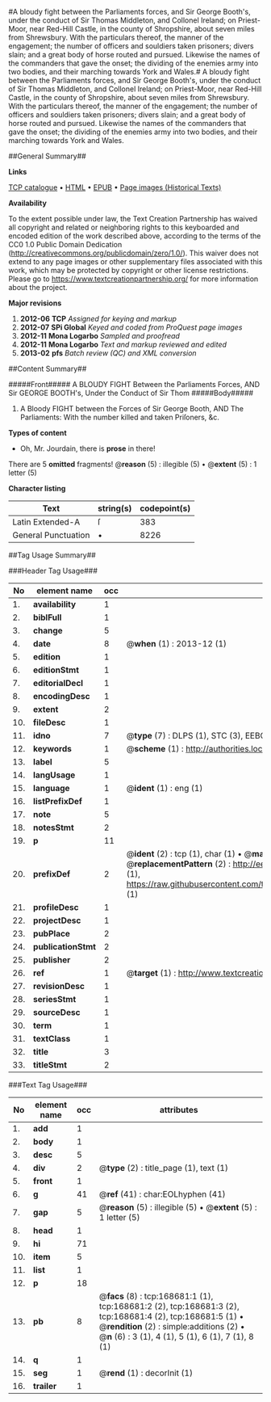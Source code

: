 #A bloudy fight between the Parliaments forces, and Sir George Booth's, under the conduct of Sir Thomas Middleton, and Collonel Ireland; on Priest-Moor, near Red-Hill Castle, in the county of Shropshire, about seven miles from Shrewsbury. With the particulars thereof, the manner of the engagement; the number of officers and souldiers taken prisoners; divers slain; and a great body of horse routed and pursued. Likewise the names of the commanders that gave the onset; the dividing of the enemies army into two bodies, and their marching towards York and Wales.#
A bloudy fight between the Parliaments forces, and Sir George Booth's, under the conduct of Sir Thomas Middleton, and Collonel Ireland; on Priest-Moor, near Red-Hill Castle, in the county of Shropshire, about seven miles from Shrewsbury. With the particulars thereof, the manner of the engagement; the number of officers and souldiers taken prisoners; divers slain; and a great body of horse routed and pursued. Likewise the names of the commanders that gave the onset; the dividing of the enemies army into two bodies, and their marching towards York and Wales.

##General Summary##

**Links**

[TCP catalogue](http://www.ota.ox.ac.uk/tcp/)  • 
[HTML](http://tei.it.ox.ac.uk/tcp/Texts-HTML/free/A76/A76868.html)  • 
[EPUB](http://tei.it.ox.ac.uk/tcp/Texts-EPUB/free/A76/A76868.epub) • 
[Page images (Historical Texts)](https://historicaltexts.jisc.ac.uk/eebo-99866830e)

**Availability**

To the extent possible under law, the Text Creation Partnership has waived all copyright and related or neighboring rights to this keyboarded and encoded edition of the work described above, according to the terms of the CC0 1.0 Public Domain Dedication (http://creativecommons.org/publicdomain/zero/1.0/). This waiver does not extend to any page images or other supplementary files associated with this work, which may be protected by copyright or other license restrictions. Please go to https://www.textcreationpartnership.org/ for more information about the project.

**Major revisions**

1. __2012-06__ __TCP__ *Assigned for keying and markup*
1. __2012-07__ __SPi Global__ *Keyed and coded from ProQuest page images*
1. __2012-11__ __Mona Logarbo__ *Sampled and proofread*
1. __2012-11__ __Mona Logarbo__ *Text and markup reviewed and edited*
1. __2013-02__ __pfs__ *Batch review (QC) and XML conversion*

##Content Summary##

#####Front#####
A BLOUDY FIGHT Between the Parliaments Forces, AND Sir GEORGE BOOTH's, Under the Conduct of Sir Thom
#####Body#####

1. A Bloody FIGHT between the Forces of Sir George Booth, AND The Parliaments: With the number killed and taken Priſoners, &c.

**Types of content**

  * Oh, Mr. Jourdain, there is **prose** in there!

There are 5 **omitted** fragments! 
 @__reason__ (5) : illegible (5)  •  @__extent__ (5) : 1 letter (5)

**Character listing**


|Text|string(s)|codepoint(s)|
|---|---|---|
|Latin Extended-A|ſ|383|
|General Punctuation|•|8226|

##Tag Usage Summary##

###Header Tag Usage###

|No|element name|occ|attributes|
|---|---|---|---|
|1.|__availability__|1||
|2.|__biblFull__|1||
|3.|__change__|5||
|4.|__date__|8| @__when__ (1) : 2013-12 (1)|
|5.|__edition__|1||
|6.|__editionStmt__|1||
|7.|__editorialDecl__|1||
|8.|__encodingDesc__|1||
|9.|__extent__|2||
|10.|__fileDesc__|1||
|11.|__idno__|7| @__type__ (7) : DLPS (1), STC (3), EEBO-CITATION (1), PROQUEST (1), VID (1)|
|12.|__keywords__|1| @__scheme__ (1) : http://authorities.loc.gov/ (1)|
|13.|__label__|5||
|14.|__langUsage__|1||
|15.|__language__|1| @__ident__ (1) : eng (1)|
|16.|__listPrefixDef__|1||
|17.|__note__|5||
|18.|__notesStmt__|2||
|19.|__p__|11||
|20.|__prefixDef__|2| @__ident__ (2) : tcp (1), char (1)  •  @__matchPattern__ (2) : ([0-9\-]+):([0-9IVX]+) (1), (.+) (1)  •  @__replacementPattern__ (2) : http://eebo.chadwyck.com/downloadtiff?vid=$1&page=$2 (1), https://raw.githubusercontent.com/textcreationpartnership/Texts/master/tcpchars.xml#$1 (1)|
|21.|__profileDesc__|1||
|22.|__projectDesc__|1||
|23.|__pubPlace__|2||
|24.|__publicationStmt__|2||
|25.|__publisher__|2||
|26.|__ref__|1| @__target__ (1) : http://www.textcreationpartnership.org/docs/. (1)|
|27.|__revisionDesc__|1||
|28.|__seriesStmt__|1||
|29.|__sourceDesc__|1||
|30.|__term__|1||
|31.|__textClass__|1||
|32.|__title__|3||
|33.|__titleStmt__|2||


###Text Tag Usage###

|No|element name|occ|attributes|
|---|---|---|---|
|1.|__add__|1||
|2.|__body__|1||
|3.|__desc__|5||
|4.|__div__|2| @__type__ (2) : title_page (1), text (1)|
|5.|__front__|1||
|6.|__g__|41| @__ref__ (41) : char:EOLhyphen (41)|
|7.|__gap__|5| @__reason__ (5) : illegible (5)  •  @__extent__ (5) : 1 letter (5)|
|8.|__head__|1||
|9.|__hi__|71||
|10.|__item__|5||
|11.|__list__|1||
|12.|__p__|18||
|13.|__pb__|8| @__facs__ (8) : tcp:168681:1 (1), tcp:168681:2 (2), tcp:168681:3 (2), tcp:168681:4 (2), tcp:168681:5 (1)  •  @__rendition__ (2) : simple:additions (2)  •  @__n__ (6) : 3 (1), 4 (1), 5 (1), 6 (1), 7 (1), 8 (1)|
|14.|__q__|1||
|15.|__seg__|1| @__rend__ (1) : decorInit (1)|
|16.|__trailer__|1||
